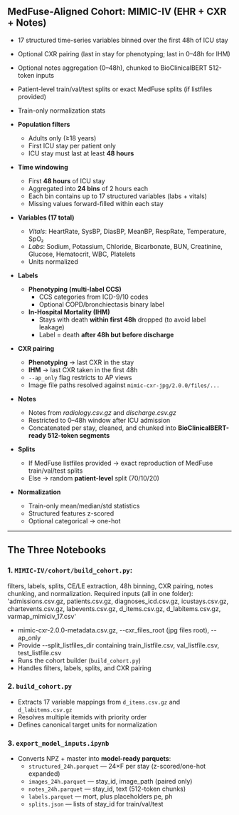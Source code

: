 ## MedFuse-Aligned Cohort: MIMIC-IV (EHR + CXR + Notes)

- 17 structured time-series variables binned over the first 48h of ICU stay
- Optional CXR pairing (last in stay for phenotyping; last in 0–48h for IHM)
- Optional notes aggregation (0–48h), chunked to BioClinicalBERT 512-token inputs
- Patient-level train/val/test splits or exact MedFuse splits (if listfiles provided)
- Train-only normalization stats
  
- **Population filters**
  - Adults only (≥18 years)
  - First ICU stay per patient only
  - ICU stay must last at least **48 hours**

- **Time windowing**
  - First **48 hours** of ICU stay
  - Aggregated into **24 bins** of 2 hours each
  - Each bin contains up to 17 structured variables (labs + vitals)
  - Missing values forward-filled within each stay

- **Variables (17 total)**
  - *Vitals*: HeartRate, SysBP, DiasBP, MeanBP, RespRate, Temperature, SpO₂  
  - *Labs*: Sodium, Potassium, Chloride, Bicarbonate, BUN, Creatinine, Glucose, Hematocrit, WBC, Platelets  
  - Units normalized 

- **Labels**
  - **Phenotyping (multi-label CCS)**  
    - CCS categories from ICD-9/10 codes  
    - Optional COPD/bronchiectasis binary label
  - **In-Hospital Mortality (IHM)**  
    - Stays with death **within first 48h** dropped (to avoid label leakage)  
    - Label = death **after 48h but before discharge**

- **CXR pairing**
  - **Phenotyping** → last CXR in the stay  
  - **IHM** → last CXR taken in the first 48h  
  - `--ap_only` flag restricts to AP views  
  - Image file paths resolved against `mimic-cxr-jpg/2.0.0/files/...`

- **Notes**
  - Notes from *radiology.csv.gz* and *discharge.csv.gz*  
  - Restricted to 0–48h window after ICU admission  
  - Concatenated per stay, cleaned, and chunked into **BioClinicalBERT-ready 512-token segments**

- **Splits**
  - If MedFuse listfiles provided → exact reproduction of MedFuse train/val/test splits  
  - Else → random **patient-level** split (70/10/20)

- **Normalization**
  - Train-only mean/median/std statistics  
  - Structured features z-scored  
  - Optional categorical → one-hot

---

## The Three Notebooks

### 1. `MIMIC-IV/cohort/build_cohort.py`: 
filters, labels, splits, CE/LE extraction, 48h binning, CXR pairing, notes chunking, and normalization.
Required inputs (all in one folder):
'admissions.csv.gz, patients.csv.gz, diagnoses_icd.csv.gz,
icustays.csv.gz, chartevents.csv.gz, labevents.csv.gz,
d_items.csv.gz, d_labitems.csv.gz, varmap_mimiciv_17.csv' 
- mimic-cxr-2.0.0-metadata.csv.gz, --cxr_files_root (jpg files root), --ap_only
- Provide --split_listfiles_dir containing train_listfile.csv, val_listfile.csv, test_listfile.csv
- Runs the cohort builder (`build_cohort.py`)
- Handles filters, labels, splits, and CXR pairing

### 2. `build_cohort.py`
- Extracts 17 variable mappings from `d_items.csv.gz` and `d_labitems.csv.gz`
- Resolves multiple itemids with priority order
- Defines canonical target units for normalization

### 3. `export_model_inputs.ipynb`
- Converts NPZ + master into **model-ready parquets**:
  - `structured_24h.parquet` — 24×F per stay (z-scored/one-hot expanded)
  - `images_24h.parquet` — stay_id, image_path (paired only)
  - `notes_24h.parquet` — stay_id, text (512-token chunks)
  - `labels.parquet` — mort, plus placeholders pe, ph
  - `splits.json` — lists of stay_id for train/val/test


